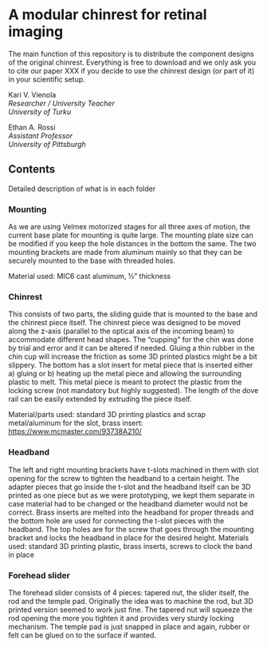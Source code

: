 # A modular chinrest for retinal imaging

The main function of this repository is to distribute the component designs of the original chinrest. Everything is free to download and we only ask you to cite our paper XXX if you decide to use the chinrest design (or part of it) in your scientific setup.

Kari V. Vienola  
_Researcher / University Teacher_  
_University of Turku_

Ethan A. Rossi  
_Assistant Professor_  
_University of Pittsburgh_

## Contents

Detailed description of what is in each folder

### Mounting

As we are using Velmex motorized stages for all three axes of motion, the current base plate for mounting is quite large. The mounting plate size can be modified if you keep the hole distances in the bottom the same. The two mounting brackets are made from aluminum mainly so that they can be securely mounted to the base with threaded holes.

Material used: MIC6 cast aluminum, ½” thickness

### Chinrest

This consists of two parts, the sliding guide that is mounted to the base and the chinrest piece itself. The chinrest piece was designed to be moved along the z-axis (parallel to the optical axis of the incoming beam) to accommodate different head shapes. The “cupping” for the chin was done by trial and error and it can be altered if needed. Gluing a thin rubber in the chin cup will increase the friction as some 3D printed plastics might be a bit slippery. The bottom has a slot insert for metal piece that is inserted either a) gluing or b) heating up the metal piece and allowing the surrounding plastic to melt. This metal piece is meant to protect the plastic from the locking screw (not mandatory but highly suggested). The length of the dove rail can be easily extended by extruding the piece itself.

Material/parts used: standard 3D printing plastics and scrap metal/aluminum for the slot, brass insert: https://www.mcmaster.com/93738A210/

### Headband

The left and right mounting brackets have t-slots machined in them with slot opening for the screw to tighten the headband to a certain height. The adapter pieces that go inside the t-slot and the headband itself can be 3D printed as one piece but as we were prototyping, we kept them separate in case material had to be changed or the headband diameter would not be correct.
Brass inserts are melted into the headband for proper threads and the bottom hole are used for connecting the t-slot pieces with the headband. The top holes are for the screw that goes through the mounting bracket and locks the headband in place for the desired height.
Materials used: standard 3D printing plastic, brass inserts, screws to clock the band in place

### Forehead slider
The forehead slider consists of 4 pieces: tapered nut, the slider itself, the rod and the temple pad. Originally the idea was to machine the rod, but 3D printed version seemed to work just fine. The tapered nut will squeeze the rod opening the more you tighten it and provides very sturdy locking mechanism. The temple pad is just snapped in place and again, rubber or felt can be glued on to the surface if wanted.
	


